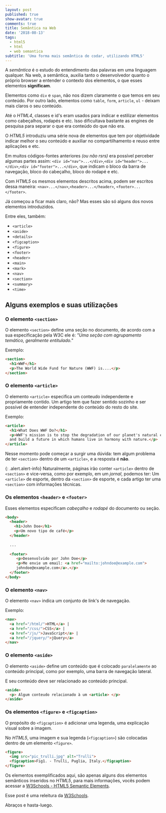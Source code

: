 ```yaml
---
layout: post
published: true
show-avatar: true
comments: true
title: Semântica na Web
date: '2018-08-13'
tags:
  - html5
  - html
  - web semantica
subtitle: 'Uma forma mais semântica de codar, utilizando HTML5'
---
```

A *semântica* é o estudo do entendimento das palavras em uma linguagem qualquer.
Na web, a semântica, auxilia tanto o desenvolvedor quanto o próprio browser a entender o contexto dos elementos, o que esses elementos **significam**.

Elementos como `div` e `span`, não nos dizem claramente o que temos em seu conteúdo. Por outro lado, elementos como `table`, `form`, `article`, `ul` - deixam mais claros o seu conteúdo.

Até o *HTML4*, classes e id's eram usados para indicar e estilizar elementos como cabeçalhos, rodapés e etc.
Isso dificultava bastante as engines de pesquisa para separar o que era conteúdo do que não era. 

O *HTML5* introduziu uma série nova de elementos que tem por objetividade indicar melhor o seu conteúdo e auxiliar no compartilhamento e reuso entre aplicações e etc.

Em muitos códigos-fontes anteriores *(ou não rsrs)* era possível perceber algumas partes assim: 
`<div id="nav">...</div>`,`<div id="header">...</div>`,`<div id="footer">...</div>`, que indicam o bloco da barra de navegação, bloco do cabeçalho, bloco do rodapé e etc.

Com *HTML5* os mesmos elementos descritos acima, podem ser escritos dessa maneira: 
`<nav>...</nav>`,`<header>...</header>`, `<footer>...</footer>`.

Já começou a ficar mais claro, não? Mas esses são só alguns dos novos elementos introduzidos.

Entre eles, também:

- `<article>`
- `<aside>`
- `<details>`
- `<figcaption>`
- `<figure>`
- `<footer>`
- `<header>`
- `<main>`
- `<mark>`
- `<nav>`
- `<section>`
- `<summary>`
- `<time>`

## Alguns exemplos e suas utilizações

### O elemento `<section>`

O elemento `<section>` define uma seção no documento, de acordo com a sua especificação pela W3C ele é: *"Uma seção com agrupamento temático, geralmente entitulado."*

Exemplo:
```html
<section>
  <h1>WWF</h1>
  <p>The World Wide Fund for Nature (WWF) is....</p>
</section>
```

### O elemento `<article>`

O elemento `<article>` especifica um conteudo independente e propriamente contido.
Um artigo tem que fazer sentido sozinho e ser possível de entender independente do conteúdo do resto do site.

Exemplo:
```html
<article>
  <h1>What Does WWF Do?</h1>
  <p>WWF's mission is to stop the degradation of our planet's natural environment,
  and build a future in which humans live in harmony with nature.</p>
</article>
```

Nesse momento pode começar a surgir uma dúvida: tem algum problema de ter `<section>` dentro de um `<article>`, e a resposta é **não**.

{: .alert.alert-info}
Naturalmente, páginas irão conter `<article>` dentro de `<section>` e vice-versa, como por exemplo, em um *jornal*, podemos ter: Um `<article>` de esporte, dentro da `<section>` de esporte, e cada artigo ter uma `<section>` com informações técnicas.

### Os elementos `<header>` e `<footer>`

Esses elementos especificam *cabeçalho* e *rodapé* do documento ou seção.

```html
<body>
  <header>
    <h1>John Doe</h1>
    <p>Um novo tipo de café</p>
  </header>
  
  ...
  
  <footer>
     <p>Desenvolvido por John Doe</p>
     <p>Me envie um email: <a href="mailto:johndoe@example.com">
     johndoe@example.com</a>.</p>
  </footer>
</body>
```

### O elemento `<nav>`

O elemento `<nav>` indica um conjunto de link's de navegação.

Exemplo:
```html
<nav>
  <a href="/html/">HTML</a> |
  <a href="/css/">CSS</a> |
  <a href="/js/">JavaScript</a> |
  <a href="/jquery/">jQuery</a>
</nav>
```

### O elemento `<aside>`

O elemento `<aside>` define um conteúdo que é colocado `paralelamente` ao conteúdo principal, como por exemplo, uma barra de navegação lateral.

E seu conteúdo deve ser relacionado ao conteúdo principal.

```html
<aside>
  <p> Algum conteudo relacionado à um <article> </p>
</aside>
```
### Os elementos `<figure>` e `<figcaption>`

O propósito do `<figcaption>` é adicionar uma legenda, uma explicação visual sobre a imagem.

No *HTML5*, uma imagem e sua legenda (`<figcaption>`) são colocadas dentro de um elemento `<figure>`.

```html
<figure>
  <img src="pic_trulli.jpg" alt="Trulli">
  <figcaption>Fig1. - Trulli, Puglia, Italy.</figcaption>
</figure>
```



Os elementos exemplificados aqui, são apenas alguns dos elementos semânticos inseridos no *HTML5*, para mais informações, vocês podem acessar a [W3Schools - HTML5 Semantic Elements](https://www.w3schools.com/html/html5_semantic_elements.asp).

Esse post é uma releitura da [W3Schools](https://www.w3schools.com).

Abraços e hasta-luego.
